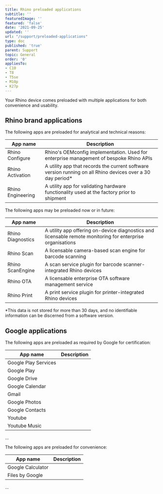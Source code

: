 ```yaml
---
title: Rhino preloaded applications
subtitle: ''
featuredImage: ''
featured: 'false'
date: '2021-09-25'
updated: ''
url: "/support/preloaded-applications"
type: doc
published: 'true'
parent: Support
topic: General
order: '0'
appliesTo:
- C10
- T8
- T5se
- M10p
- K27p
---
```


Your Rhino device comes preloaded with multiple applications for both convenience and usability.

## Rhino brand applications
The following apps are preloaded for analytical and technical reasons:

| App name | Description |
|--|--|
| Rhino Configure | Rhino's OEMconfig implementation. Used for enterprise management of bespoke Rhino APIs |
| Rhino Activation | A utility app that records the current software version running on all Rhino devices over a 30 day period* |
| Rhino Engineering | A utility app for validating hardware functionality used at the factory prior to shipment |

The following apps may be preloaded now or in future:

| App name | Description |
|--|--|
| Rhino Diagnostics | A utility app offering on-device diagnostics and licensable remote monitoring for enterprise organisations |
| Rhino Scan | A licensable camera-based scan engine for barcode scanning |
| Rhino ScanEngine | A scan service plugin for barcode scanner-integrated Rhino devices |
| Rhino OTA | A licensable enterprise OTA software management service |
| Rhino Print | A print service plugin for printer-integrated Rhino devices |

*This data is not stored for more than 30 days, and no identifiable information can be discerned from a software version.

## Google applications
The following apps are preloaded as required by Google for certification:

| App name | Description |
|--|--|
| Google Play Services | |
| Google Play | |
| Google Drive | |
| Google Calendar | |
| Gmail | |
| Google Photos | |
| Google Contacts | |
| Youtube | |
| Youtube Music | |
...

The following apps are preloaded for convenience:

| App name | Description |
|--|--|
| Google Calculator | |
| Files by Google | |
...
